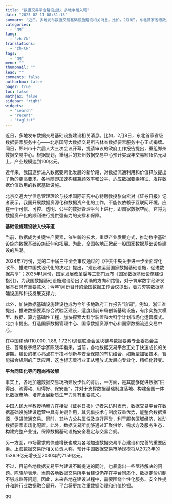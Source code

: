```yaml
---
title: "数据交易平台建设加快 多地争相入局"
date: "2025-02-11 08:31:13"
summary: "近日，多地发布数据交易基础设施建设相关消息。比如，2月8日，东北首家省级数据要素服务中心——北京国际..."
categories:
  - "qq"
lang:
  - "zh-CN"
translations:
  - "zh-CN"
tags:
  - "qq"
menu: ""
thumbnail: ""
lead: ""
comments: false
authorbox: false
pager: true
toc: false
mathjax: false
sidebar: "right"
widgets:
  - "search"
  - "recent"
  - "taglist"
---
```


近日，多地发布数据交易基础设施建设相关消息。比如，2月8日，东北首家省级数据要素服务中心——北京国际大数据交易所吉林省数据要素服务中心正式揭牌。同日，郑州市十六届人大三次会议开幕，提请审议的政府工作报告提出，重组郑州数据交易中心。根据规划，重组后的郑州数据交易中心预计实现年交易额15亿元以上，产业规模达到100亿元。

近年来，我国逐步进入数据要素化发展的新阶段，对数据流通利用和价值释放提出了新的更高要求，各地随即加速构建兼顾效率和公平、适应数据要素特征、发挥数据价值效用的数据基础设施。

北京交通大学信息管理理论与技术国际研究中心特聘教授张向宏对《证券日报》记者表示，我国开展数据资源化和数据资产化的工作，不能仅依赖于互联网环境，应在一个可信、可控、透明、公平的数据管理平台上进行，即国家数据空间。它将为数据资产化的顺利进行提供强有力的支撑和保障。

**基础设施建设驶入快车道**

当前，数据成为关键生产要素，催生新的技术，重塑产业发展方式，推动数字基础设施向数据基础设施延伸和拓展。为此，全国各地正掀起一股国家数据基础设施建设的热潮。

2024年7月份，党的二十届三中全会审议通过的《中共中央关于进一步全面深化改革、推进中国式现代化的决定》提出，“建设和运营国家数据基础设施，促进数据共享”；2025年1月份，国家发展改革委等三部门发布《国家数据基础设施建设指引》，为我国数据基础设施建设给出了明确的方向和路径，对于筑牢数字经济发展基石具有重要意义；今年1月份召开的全国数据工作会议提出，着力夯实数据基础设施和科技发展支撑力。

此外，加快数据基础设施建设也成为今年多地政府工作报告“热词”。例如，浙江省提出，推进数据要素综合试验区建设，适度超前布局创新基础设施，有序实施大模型、数据、算力基础性工程，加快探索大科学装置和大科学计划市场化运营模式。北京市提出，打造国家数据管理中心、国家数据资源中心和国家数据流通交易中心。

在中国移动(110.000, 1.86, 1.72%)通信联合会区块链与数据要素专业委员会主任、首席数字经济学家陈晓华看来，当前，各地数据交易平台正处于快速成长的关键期。建设的核心亮点在于技术创新与安全保障的有机结合，如新型加密技术、智能撮合机制的广泛应用，这也标志着行业正从粗放式发展向专业化、精细化转变。

**平台同质化等问题尚待破解**

事实上，各地加速数据交易场所建设步伐的背后，一方面，是其能够促进数据“供得出、流得动、用得好、保安全”，并对于支撑数据基础制度落地、构建全国一体化数据市场、培育发展新质生产力具有重要意义。

中国人民大学教授杨翰方在接受《证券日报》记者采访时表示，数据交易平台在数据基础设施建设运营中具有关键作用，其凭借技术与制度双重优势，能整合数据资源，促进流通交易。同时，其地方公共属性及良好声誉，利于服务区域经济，推动数据要素市场化配置。此外，数据交易所能够通过汇聚供给、需求方及服务生态，构建完整产业链，保障数据基础设施安全稳定与交易合规。

另一方面，市场需求的快速增长也成为各地加速数据交易平台建设和完善的重要因素。上海数据交易所相关负责人称，预计中国数据交易市场规模将从2023年的1536.9亿元增长至2030年的7159亿元。

不过，目前各地数据交易平台建设不断提速的同时，也暴露出一些亟待解决的问题。陈晓华表示，当前各地数据交易所平台建设仍存在平台同质化、数据定价机制不够成熟等问题。因此，未来各地在建设过程中，需要围绕个性化服务、安全性提升和跨行业数据融合展开，平台将更加注重数据治理和价值挖掘。

[qq](https://new.qq.com/rain/a/20250211A01GWX00)
